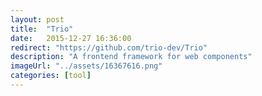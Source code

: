 ```yaml
---
layout: post
title:  "Trio"
date:   2015-12-27 16:36:00
redirect: "https://github.com/trio-dev/Trio"
description: "A frontend framework for web components"
imageUrl: "../assets/16367616.png"
categories: [tool]
---
```

